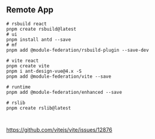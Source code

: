 ## Remote App

```shell
# rsbuild react
pnpm create rsbuild@latest
# ui
pnpm install antd --save
# mf
pnpm add @module-federation/rsbuild-plugin --save-dev
```

```shell
# vite react
pnpm create vite
pnpm i ant-design-vue@4.x -S
pnpm add @module-federation/vite --save
```


```shell
# runtime
pnpm add @module-federation/enhanced --save
```

```shell
# rslib
pnpm create rslib@latest



```


https://github.com/vitejs/vite/issues/12876